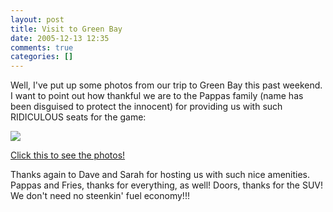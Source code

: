 ```yaml
---
layout: post
title: Visit to Green Bay
date: 2005-12-13 12:35
comments: true
categories: []
---
```

Well, I've put up some photos from our trip to Green Bay this past weekend. I want to point out how thankful we are to the Pappas family (name has been disguised to protect the innocent) for providing us with such RIDICULOUS seats for the game:

<img class=photo src="http://filias.smugmug.com/photos/48167402-M.jpg"/>

<a href="http://filias.smugmug.com/gallery/1038092">Click this to see the photos!</a>

Thanks again to Dave and Sarah for hosting us with such nice amenities. Pappas and Fries, thanks for everything, as well! Doors, thanks for the SUV! We don't need no steenkin' fuel economy!!!
